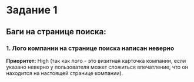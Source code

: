 # Задание 1

## Баги на странице поиска:

### 1. Лого компании на странице поиска написан неверно
**Приоритет:** High (так как лого - это визитная карточка компании, если указано неверно у пользователя может сложиться впечатление, что он находится на настоящей странице компании).
